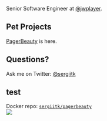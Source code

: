 Senior Software Engineer at [@jwplayer](https://github.com/jwplayer).

## Pet Projects 
[PagerBeauty](http://work.sergii.org/pagerbeauty/) is here. 

## Questions?
Ask me on Twitter: [@sergiitk](https://twitter.com/sergiitk)

## test
Docker repo: [`sergiitk/pagerbeauty`](https://hub.docker.com/r/sergiitk/pagerbeauty)  
[![](https://images.microbadger.com/badges/image/sergiitk/pagerbeauty.svg)](https://hub.docker.com/r/sergiitk/pagerbeauty)
